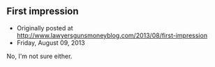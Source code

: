 ## First impression

 * Originally posted at http://www.lawyersgunsmoneyblog.com/2013/08/first-impression
 * Friday, August 09, 2013

No, I'm not sure either.